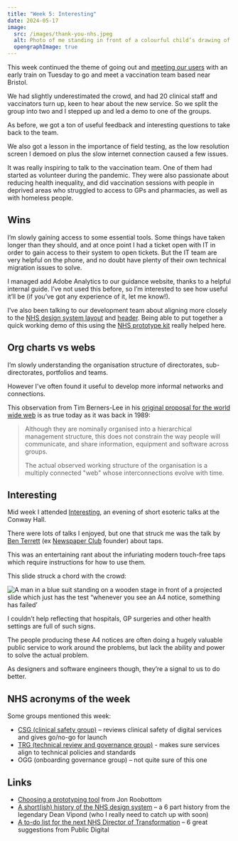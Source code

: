 ```yaml
---
title: "Week 5: Interesting"
date: 2024-05-17
image:
  src: /images/thank-you-nhs.jpeg
  alt: Photo of me standing in front of a colourful child’s drawing of rainbow with the word ‘Thank you NHS!!’ printed on some hoarding at a train station
  opengraphImage: true
---
```


This week continued the theme of going out and [meeting our users](/posts/week-4-meeting-the-users/) with an early train on Tuesday to go and meet a vaccination team based near Bristol.

We had slightly underestimated the crowd, and had 20 clinical staff and vaccinators turn up, keen to hear about the new service. So we split the group into two and I stepped up and led a demo to one of the groups.

As before, we got a ton of useful feedback and interesting questions to take back to the team.

We also got a lesson in the importance of field testing, as the low resolution screen I demoed on plus the slow internet connection caused a few issues.

It was really inspiring to talk to the vaccination team. One of them had started as volunteer during the pandemic. They were also passionate about reducing health inequality, and did vaccination sessions with people in deprived areas who struggled to access to GPs and pharmacies, as well as with homeless people.

## Wins

I’m slowly gaining access to some essential tools. Some things have taken longer than they should, and at once point I had a ticket open with IT in order to gain access to their system to open tickets. But the IT team are very helpful on the phone, and no doubt have plenty of their own technical migration issues to solve.

I managed add Adobe Analytics to our guidance website, thanks to a helpful internal guide. I’ve not used this before, so I’m interested to see how useful it’ll be (if you’ve got any experience of it, let me know!).

I’ve also been talking to our development team about aligning more closely to the [NHS design system layout](https://service-manual.nhs.uk/design-system/styles/layout) and [header](https://service-manual.nhs.uk/design-system/components/header). Being able to put together a quick working demo of this using the [NHS prototype kit](https://nhsuk-prototype-kit.azurewebsites.net/docs) really helped here.

## Org charts vs webs

I’m slowly understanding the organisation structure of directorates, sub-directorates, portfolios and teams.

However I’ve often found it useful to develop more informal networks and connections.

This observation from Tim Berners-Lee in his [original proposal for the world wide web](https://www.w3.org/History/1989/proposal.html) is as true today as it was back in 1989:

> Although they are nominally organised into a hierarchical management structure, this does not constrain the way people will communicate, and share information, equipment and software across groups.
>
> The actual observed working structure of the organisation is a multiply connected "web" whose interconnections evolve with time.

## Interesting

Mid week I attended [Interesting](https://www.eventbrite.com/e/interesting-2024-tickets-780721006547), an evening of short esoteric talks at the Conway Hall.

There were lots of talks I enjoyed, but one that struck me was the talk by [Ben Terrett](https://www.benterrett.com) (ex [Newspaper Club](https://www.newspaperclub.com) founder) about taps.

This was an entertaining rant about the infuriating modern touch-free taps which require instructions for how to use them.

This slide struck a chord with the crowd:

![A man in a blue suit standing on a wooden stage in front of a projected slide which just has the test “whenever you see an A4 notice, something has failed’](/images/a4-fails.jpeg)

I couldn’t help reflecting that hospitals, GP surgeries and other health settings are full of such signs.

The people producing these A4 notices are often doing a hugely valuable public service to work around the problems, but lack the ability and power to solve the actual problem.

As designers and software engineers though, they’re a signal to us to do better.

## NHS acronyms of the week

Some groups mentioned this week:

* [CSG (clinical safety group)](https://digital.nhs.uk/services/clinical-safety) – reviews clinical safety of digital services and gives go/no-go for launch
* [TRG (technical review and governance group)](https://architecture.digital.nhs.uk/trg) - makes sure services align to technical policies and standards
* OGG (onboarding governance group) – not quite sure of this one

## Links

* [Choosing a prototyping tool](https://roodesign.co.uk/articles/2024-05-10-choosing-a-prototyping-tool/) from Jon Roobottom
* [A short(ish) history of the NHS design system](https://deanvipond.medium.com/a-short-ish-history-of-the-nhs-design-system-part-1-2016-a-website-a-brand-and-a-handful-of-9fdb172e77bb) – a 6 part history from the legendary Dean Vipond (who I really need to catch up with soon)
* [A to-do list for the next NHS Director of Transformation](https://public.digital/pd-insights/blog/2023/05/a-to-do-list-for-the-next-nhs-director-of-transformation) – 6 great suggestions from Public Digital
